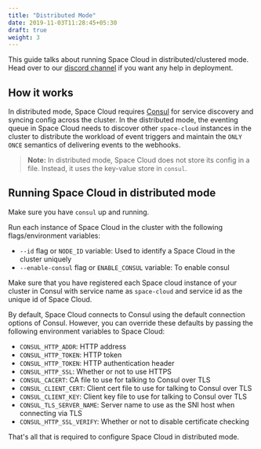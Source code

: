 ```yaml
---
title: "Distributed Mode"
date: 2019-11-03T11:28:45+05:30
draft: true
weight: 3
---
```


This guide talks about running Space Cloud in distributed/clustered mode. Head over to our [discord channel](https://discordapp.com/invite/ypXEEBr) if you want any help in deployment.

## How it works
In distributed mode, Space Cloud requires [Consul](https://www.consul.io/) for service discovery and syncing config across the cluster. In the distributed mode, the eventing queue in Space Cloud needs to discover other `space-cloud` instances in the cluster to distribute the workload of event triggers and maintain the `ONLY ONCE` semantics of delivering events to the webhooks.

> **Note:** In distributed mode, Space Cloud does not store its config in a file. Instead, it uses the key-value store in `consul`.

## Running Space Cloud in distributed mode

Make sure you have `consul` up and running.

Run each instance of Space Cloud in the cluster with the following flags/environment variables:

- `--id` flag or `NODE_ID` variable: Used to identify a Space Cloud in the cluster uniquely 
- `--enable-consul` flag or `ENABLE_CONSUL` variable: To enable consul

Make sure that you have registered each Space cloud instance of your cluster in Consul with service name as `space-cloud` and service id as the unique id of Space Cloud.

By default, Space Cloud connects to Consul using the default connection options of Consul. However, you can override these defaults by passing the following environment variables to Space Cloud:

- `CONSUL_HTTP_ADDR`: HTTP address
- `CONSUL_HTTP_TOKEN`: HTTP token
- `CONSUL_HTTP_TOKEN`: HTTP authentication header
- `CONSUL_HTTP_SSL`: Whether or not to use HTTPS
- `CONSUL_CACERT`: CA file to use for talking to Consul over TLS
- `CONSUL_CLIENT_CERT`: Client cert file to use for talking to Consul over TLS
- `CONSUL_CLIENT_KEY`: Client key file to use for talking to Consul over TLS
- `CONSUL_TLS_SERVER_NAME`: Server name to use as the SNI host when connecting via TLS
- `CONSUL_HTTP_SSL_VERIFY`: Whether or not to disable certificate checking


That's all that is required to configure Space Cloud in distributed mode.